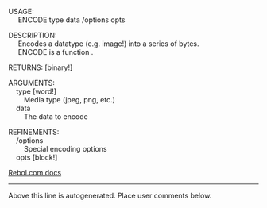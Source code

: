 USAGE:  
&nbsp;&nbsp;&nbsp;&nbsp;&nbsp;ENCODE&nbsp;type&nbsp;data&nbsp;/options&nbsp;opts  
  
DESCRIPTION:  
&nbsp;&nbsp;&nbsp;&nbsp;&nbsp;Encodes&nbsp;a&nbsp;datatype&nbsp;(e.g.&nbsp;image!)&nbsp;into&nbsp;a&nbsp;series&nbsp;of&nbsp;bytes.  
&nbsp;&nbsp;&nbsp;&nbsp;&nbsp;ENCODE&nbsp;is&nbsp;a&nbsp;function&nbsp;.  
  
RETURNS:&nbsp;[binary!]  
  
ARGUMENTS:  
&nbsp;&nbsp;&nbsp;&nbsp;type&nbsp;[word!]  
&nbsp;&nbsp;&nbsp;&nbsp;&nbsp;&nbsp;&nbsp;&nbsp;Media&nbsp;type&nbsp;(jpeg,&nbsp;png,&nbsp;etc.)  
&nbsp;&nbsp;&nbsp;&nbsp;data  
&nbsp;&nbsp;&nbsp;&nbsp;&nbsp;&nbsp;&nbsp;&nbsp;The&nbsp;data&nbsp;to&nbsp;encode  
  
REFINEMENTS:  
&nbsp;&nbsp;&nbsp;&nbsp;/options  
&nbsp;&nbsp;&nbsp;&nbsp;&nbsp;&nbsp;&nbsp;&nbsp;Special&nbsp;encoding&nbsp;options  
&nbsp;&nbsp;&nbsp;&nbsp;opts&nbsp;[block!]  

[Rebol.com docs](http://www.rebol.com/r3/docs/functions/encode.html)
___
Above this line is autogenerated. Place user comments below.